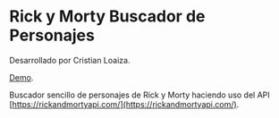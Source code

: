 # Rick y Morty Buscador de Personajes

Desarrollado por Cristian Loaiza.

[Demo](https://rick-and-morty-character-search-ni8jgrn6i-cloaiza1997.vercel.app/).

Buscador sencillo de personajes de Rick y Morty haciendo uso del API [https://rickandmortyapi.com/](https://rickandmortyapi.com/).
